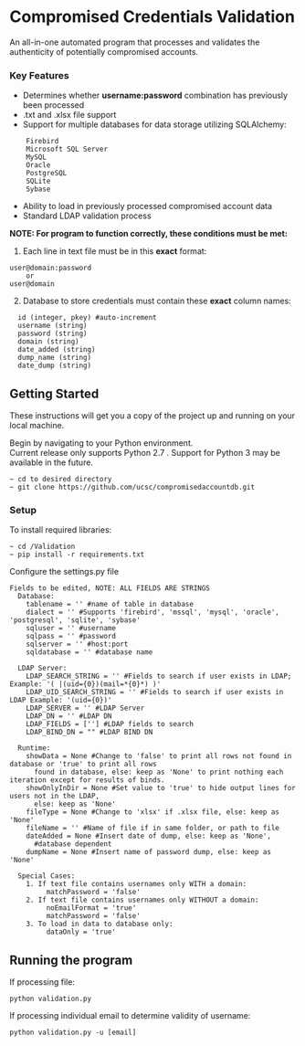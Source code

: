 # Compromised Credentials Validation

An all-in-one automated program that processes and validates the authenticity of potentially compromised accounts.

### Key Features
* Determines whether **username:password** combination has previously been processed
* .txt and .xlsx file support
* Support for multiple databases for data storage utilizing SQLAlchemy:

```
    Firebird
    Microsoft SQL Server
    MySQL
    Oracle
    PostgreSQL
    SQLite
    Sybase
```
* Ability to load in previously processed compromised account data
* Standard LDAP validation process

**NOTE: For program to function correctly, these conditions must be met:** 

1. Each line in text file must be in this **exact** format:

```
user@domain:password
    or 
user@domain
```

2. Database to store credentials must contain these **exact** column names:

```
  id (integer, pkey) #auto-increment
  username (string)  
  password (string)  
  domain (string)  
  date_added (string)  
  dump_name (string)  
  date_dump (string) 
```

## Getting Started

These instructions will get you a copy of the project up and running on your local machine.  

Begin by navigating to your Python environment.  
Current release only supports Python 2.7 . Support for Python 3 may be available in the future.

```
~ cd to desired directory
~ git clone https://github.com/ucsc/compromisedaccountdb.git
```

### Setup

To install required libraries:

```
~ cd /Validation
~ pip install -r requirements.txt
```

Configure the settings.py file

```
Fields to be edited, NOTE: ALL FIELDS ARE STRINGS
  Database:
    tablename = '' #name of table in database
    dialect = '' #Supports 'firebird', 'mssql', 'mysql', 'oracle', 'postgresql', 'sqlite', 'sybase'
    sqluser = '' #username
    sqlpass = '' #password
    sqlserver = '' #host:port
    sqldatabase = '' #database name
  
  LDAP Server:
    LDAP_SEARCH_STRING = '' #Fields to search if user exists in LDAP; Example: '( |(uid={0})(mail=*{0}*) )'
    LDAP_UID_SEARCH_STRING = '' #Fields to search if user exists in LDAP Example: '(uid={0})'
    LDAP_SERVER = '' #LDAP Server 
    LDAP_DN = '' #LDAP DN
    LDAP_FIELDS = [''] #LDAP fields to search 
    LDAP_BIND_DN = "" #LDAP BIND DN 
  
  Runtime:
    showData = None #Change to 'false' to print all rows not found in database or 'true' to print all rows 
      found in database, else: keep as 'None' to print nothing each iteration except for results of binds.  
    showOnlyInDir = None #Set value to 'true' to hide output lines for users not in the LDAP,
      else: keep as 'None'
    fileType = None #Change to 'xlsx' if .xlsx file, else: keep as 'None'
    fileName = '' #Name of file if in same folder, or path to file
    dateAdded = None #Insert date of dump, else: keep as 'None', 
      #database dependent
    dumpName = None #Insert name of password dump, else: keep as 'None'
    
  Special Cases:
    1. If text file contains usernames only WITH a domain:
         matchPassword = 'false'
    2. If text file contains usernames only WITHOUT a domain:
         noEmailFormat = 'true'
         matchPassword = 'false'
    3. To load in data to database only:
         dataOnly = 'true'
```

## Running the program

If processing file:

```
python validation.py
```

If processing individual email to determine validity of username:

```
python validation.py -u [email]
```

